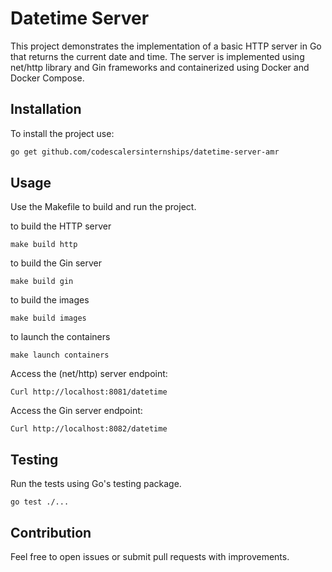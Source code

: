 # Datetime Server

This project demonstrates the implementation of a basic HTTP server in Go that returns the current date and time. The server is implemented using net/http library and Gin frameworks and containerized using Docker and Docker Compose.

## Installation

To install the project use:

```bash
go get github.com/codescalersinternships/datetime-server-amr
```

## Usage
Use the Makefile to build and run the project.

to build the HTTP server
```
make build http
```
to build the Gin server
```
make build gin
```
to build the images
```
make build images
```
to launch the containers
```
make launch containers
```
Access the (net/http) server endpoint:

```
Curl http://localhost:8081/datetime
```
Access the Gin server endpoint:
```
Curl http://localhost:8082/datetime
```

## Testing
Run the tests using Go's testing package.
```
go test ./...
```
## Contribution
Feel free to open issues or submit pull requests with improvements.

